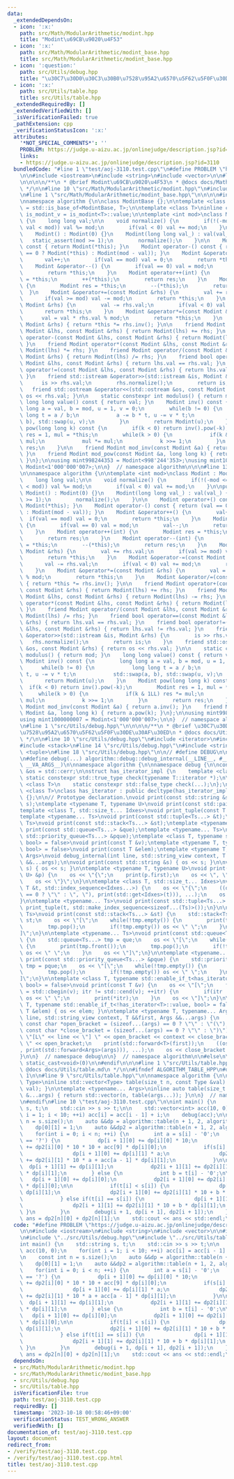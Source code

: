 ```yaml
---
data:
  _extendedDependsOn:
  - icon: ':x:'
    path: src/Math/ModularArithmetic/modint.hpp
    title: "Modint\u69CB\u9020\u4F53"
  - icon: ':x:'
    path: src/Math/ModularArithmetic/modint_base.hpp
    title: src/Math/ModularArithmetic/modint_base.hpp
  - icon: ':question:'
    path: src/Utils/debug.hpp
    title: "\u30C7\u30D0\u30C3\u30B0\u7528\u95A2\u6570\u5F62\u5F0F\u30DE\u30AF\u30ED"
  - icon: ':x:'
    path: src/Utils/table.hpp
    title: src/Utils/table.hpp
  _extendedRequiredBy: []
  _extendedVerifiedWith: []
  _isVerificationFailed: true
  _pathExtension: cpp
  _verificationStatusIcon: ':x:'
  attributes:
    '*NOT_SPECIAL_COMMENTS*': ''
    PROBLEM: https://judge.u-aizu.ac.jp/onlinejudge/description.jsp?id=3110
    links:
    - https://judge.u-aizu.ac.jp/onlinejudge/description.jsp?id=3110
  bundledCode: "#line 1 \"test/aoj-3110.test.cpp\"\n#define PROBLEM \"https://judge.u-aizu.ac.jp/onlinejudge/description.jsp?id=3110\"\
    \n\n#include <iostream>\n#include <string>\n#include <vector>\n\n#line 1 \"src/Math/ModularArithmetic/modint.hpp\"\
    \n\n\n\n/**\n * @brief Modint\u69CB\u9020\u4F53\n * @docs docs/Math/ModularArithmetic/modint.md\n\
    \ */\n\n#line 10 \"src/Math/ModularArithmetic/modint.hpp\"\n#include <utility>\n\
    \n#line 1 \"src/Math/ModularArithmetic/modint_base.hpp\"\n\n\n\n#include <type_traits>\n\
    \nnamespace algorithm {\n\nclass ModintBase {};\n\ntemplate <class T>\nusing is_modint\
    \ = std::is_base_of<ModintBase, T>;\n\ntemplate <class T>\ninline constexpr bool\
    \ is_modint_v = is_modint<T>::value;\n\ntemplate <int mod>\nclass Modint : ModintBase\
    \ {\n    long long val;\n\n    void normalize() {\n        if(!(-mod <= val and\
    \ val < mod)) val %= mod;\n        if(val < 0) val += mod;\n    }\n\npublic:\n\
    \    Modint() : Modint(0) {}\n    Modint(long long val_) : val(val_) {\n     \
    \   static_assert(mod >= 1);\n        normalize();\n    }\n\n    Modint operator+()\
    \ const { return Modint(*this); }\n    Modint operator-() const { return (val\
    \ == 0 ? Modint(*this) : Modint(mod - val)); }\n    Modint &operator++() {\n \
    \       val++;\n        if(val == mod) val = 0;\n        return *this;\n    }\n\
    \    Modint &operator--() {\n        if(val == 0) val = mod;\n        val--;\n\
    \        return *this;\n    }\n    Modint operator++(int) {\n        Modint res\
    \ = *this;\n        ++(*this);\n        return res;\n    }\n    Modint operator--(int)\
    \ {\n        Modint res = *this;\n        --(*this);\n        return res;\n  \
    \  }\n    Modint &operator+=(const Modint &rhs) {\n        val += rhs.val;\n \
    \       if(val >= mod) val -= mod;\n        return *this;\n    }\n    Modint &operator-=(const\
    \ Modint &rhs) {\n        val -= rhs.val;\n        if(val < 0) val += mod;\n \
    \       return *this;\n    }\n    Modint &operator*=(const Modint &rhs) {\n  \
    \      val = val * rhs.val % mod;\n        return *this;\n    }\n    Modint &operator/=(const\
    \ Modint &rhs) { return *this *= rhs.inv(); }\n\n    friend Modint operator+(const\
    \ Modint &lhs, const Modint &rhs) { return Modint(lhs) += rhs; }\n    friend Modint\
    \ operator-(const Modint &lhs, const Modint &rhs) { return Modint(lhs) -= rhs;\
    \ }\n    friend Modint operator*(const Modint &lhs, const Modint &rhs) { return\
    \ Modint(lhs) *= rhs; }\n    friend Modint operator/(const Modint &lhs, const\
    \ Modint &rhs) { return Modint(lhs) /= rhs; }\n    friend bool operator==(const\
    \ Modint &lhs, const Modint &rhs) { return lhs.val == rhs.val; }\n    friend bool\
    \ operator!=(const Modint &lhs, const Modint &rhs) { return lhs.val != rhs.val;\
    \ }\n    friend std::istream &operator>>(std::istream &is, Modint &rhs) {\n  \
    \      is >> rhs.val;\n        rhs.normalize();\n        return is;\n    }\n \
    \   friend std::ostream &operator<<(std::ostream &os, const Modint &rhs) { return\
    \ os << rhs.val; }\n\n    static constexpr int modulus() { return mod; }\n   \
    \ long long value() const { return val; }\n    Modint inv() const {\n        long\
    \ long a = val, b = mod, u = 1, v = 0;\n        while(b != 0) {\n            long\
    \ long t = a / b;\n            a -= b * t, u -= v * t;\n            std::swap(a,\
    \ b), std::swap(u, v);\n        }\n        return Modint(u);\n    }\n    Modint\
    \ pow(long long k) const {\n        if(k < 0) return inv().pow(-k);\n        Modint\
    \ res = 1, mul = *this;\n        while(k > 0) {\n            if(k & 1LL) res *=\
    \ mul;\n            mul *= mul;\n            k >>= 1;\n        }\n        return\
    \ res;\n    }\n\n    friend Modint mod_inv(const Modint &a) { return a.inv();\
    \ }\n    friend Modint mod_pow(const Modint &a, long long k) { return a.pow(k);\
    \ }\n};\n\nusing mint998244353 = Modint<998'244'353>;\nusing mint1000000007 =\
    \ Modint<1'000'000'007>;\n\n}  // namespace algorithm\n\n\n#line 13 \"src/Math/ModularArithmetic/modint.hpp\"\
    \n\nnamespace algorithm {\n\ntemplate <int mod>\nclass Modint : ModintBase {\n\
    \    long long val;\n\n    void normalize() {\n        if(!(-mod <= val and val\
    \ < mod)) val %= mod;\n        if(val < 0) val += mod;\n    }\n\npublic:\n   \
    \ Modint() : Modint(0) {}\n    Modint(long long val_) : val(val_) {\n        static_assert(mod\
    \ >= 1);\n        normalize();\n    }\n\n    Modint operator+() const { return\
    \ Modint(*this); }\n    Modint operator-() const { return (val == 0 ? Modint(*this)\
    \ : Modint(mod - val)); }\n    Modint &operator++() {\n        val++;\n      \
    \  if(val == mod) val = 0;\n        return *this;\n    }\n    Modint &operator--()\
    \ {\n        if(val == 0) val = mod;\n        val--;\n        return *this;\n\
    \    }\n    Modint operator++(int) {\n        Modint res = *this;\n        ++(*this);\n\
    \        return res;\n    }\n    Modint operator--(int) {\n        Modint res\
    \ = *this;\n        --(*this);\n        return res;\n    }\n    Modint &operator+=(const\
    \ Modint &rhs) {\n        val += rhs.val;\n        if(val >= mod) val -= mod;\n\
    \        return *this;\n    }\n    Modint &operator-=(const Modint &rhs) {\n \
    \       val -= rhs.val;\n        if(val < 0) val += mod;\n        return *this;\n\
    \    }\n    Modint &operator*=(const Modint &rhs) {\n        val = val * rhs.val\
    \ % mod;\n        return *this;\n    }\n    Modint &operator/=(const Modint &rhs)\
    \ { return *this *= rhs.inv(); }\n\n    friend Modint operator+(const Modint &lhs,\
    \ const Modint &rhs) { return Modint(lhs) += rhs; }\n    friend Modint operator-(const\
    \ Modint &lhs, const Modint &rhs) { return Modint(lhs) -= rhs; }\n    friend Modint\
    \ operator*(const Modint &lhs, const Modint &rhs) { return Modint(lhs) *= rhs;\
    \ }\n    friend Modint operator/(const Modint &lhs, const Modint &rhs) { return\
    \ Modint(lhs) /= rhs; }\n    friend bool operator==(const Modint &lhs, const Modint\
    \ &rhs) { return lhs.val == rhs.val; }\n    friend bool operator!=(const Modint\
    \ &lhs, const Modint &rhs) { return lhs.val != rhs.val; }\n    friend std::istream\
    \ &operator>>(std::istream &is, Modint &rhs) {\n        is >> rhs.val;\n     \
    \   rhs.normalize();\n        return is;\n    }\n    friend std::ostream &operator<<(std::ostream\
    \ &os, const Modint &rhs) { return os << rhs.val; }\n\n    static constexpr int\
    \ modulus() { return mod; }\n    long long value() const { return val; }\n   \
    \ Modint inv() const {\n        long long a = val, b = mod, u = 1, v = 0;\n  \
    \      while(b != 0) {\n            long long t = a / b;\n            a -= b *\
    \ t, u -= v * t;\n            std::swap(a, b), std::swap(u, v);\n        }\n \
    \       return Modint(u);\n    }\n    Modint pow(long long k) const {\n      \
    \  if(k < 0) return inv().pow(-k);\n        Modint res = 1, mul = *this;\n   \
    \     while(k > 0) {\n            if(k & 1LL) res *= mul;\n            mul *=\
    \ mul;\n            k >>= 1;\n        }\n        return res;\n    }\n\n    friend\
    \ Modint mod_inv(const Modint &a) { return a.inv(); }\n    friend Modint mod_pow(const\
    \ Modint &a, long long k) { return a.pow(k); }\n};\n\nusing mint998244353 = Modint<998'244'353>;\n\
    using mint1000000007 = Modint<1'000'000'007>;\n\n}  // namespace algorithm\n\n\
    \n#line 1 \"src/Utils/debug.hpp\"\n\n\n\n/**\n * @brief \u30C7\u30D0\u30C3\u30B0\
    \u7528\u95A2\u6570\u5F62\u5F0F\u30DE\u30AF\u30ED\n * @docs docs/Utils/debug.md\n\
    \ */\n\n#line 10 \"src/Utils/debug.hpp\"\n#include <iterator>\n#include <queue>\n\
    #include <stack>\n#line 14 \"src/Utils/debug.hpp\"\n#include <string_view>\n#include\
    \ <tuple>\n#line 18 \"src/Utils/debug.hpp\"\n\n// #define DEBUG\n\n#ifdef DEBUG\n\
    \n#define debug(...) algorithm::debug::debug_internal(__LINE__, #__VA_ARGS__,\
    \ __VA_ARGS__)\n\nnamespace algorithm {\n\nnamespace debug {\n\nconstexpr std::ostream\
    \ &os = std::cerr;\n\nstruct has_iterator_impl {\n    template <class T>\n   \
    \ static constexpr std::true_type check(typename T::iterator *);\n\n    template\
    \ <class T>\n    static constexpr std::false_type check(...);\n};\n\ntemplate\
    \ <class T>\nclass has_iterator : public decltype(has_iterator_impl::check<T>(nullptr))\
    \ {};\n\n// Prototype declaration.\nvoid print(const std::string &s);\nvoid print(std::string_view\
    \ s);\ntemplate <typename T, typename U>\nvoid print(const std::pair<T, U> &p);\n\
    template <class T, std::size_t... Idxes>\nvoid print_tuple(const T &t, std::index_sequence<Idxes...>);\n\
    template <typename... Ts>\nvoid print(const std::tuple<Ts...> &t);\ntemplate <typename...\
    \ Ts>\nvoid print(const std::stack<Ts...> &st);\ntemplate <typename... Ts>\nvoid\
    \ print(const std::queue<Ts...> &que);\ntemplate <typename... Ts>\nvoid print(const\
    \ std::priority_queue<Ts...> &pque);\ntemplate <class T, typename std::enable_if_t<has_iterator<T>::value,\
    \ bool> = false>\nvoid print(const T &v);\ntemplate <typename T, typename std::enable_if_t<!has_iterator<T>::value,\
    \ bool> = false>\nvoid print(const T &elem);\ntemplate <typename T, typename...\
    \ Args>\nvoid debug_internal(int line, std::string_view context, T &&first, Args\
    \ &&...args);\n\nvoid print(const std::string &s) { os << s; }\n\nvoid print(std::string_view\
    \ s) { os << s; }\n\ntemplate <typename T, typename U>\nvoid print(const std::pair<T,\
    \ U> &p) {\n    os << \"{\";\n    print(p.first);\n    os << \", \";\n    print(p.second);\n\
    \    os << \"}\";\n}\n\ntemplate <class T, std::size_t... Idxes>\nvoid print_tuple(const\
    \ T &t, std::index_sequence<Idxes...>) {\n    os << \"{\";\n    ((os << (Idxes\
    \ == 0 ? \"\" : \", \"), print(std::get<Idxes>(t))), ...);\n    os << \"}\";\n\
    }\n\ntemplate <typename... Ts>\nvoid print(const std::tuple<Ts...> &t) {\n   \
    \ print_tuple(t, std::make_index_sequence<sizeof...(Ts)>());\n}\n\ntemplate <typename...\
    \ Ts>\nvoid print(const std::stack<Ts...> &st) {\n    std::stack<Ts...> tmp =\
    \ st;\n    os << \"[\";\n    while(!tmp.empty()) {\n        print(tmp.top());\n\
    \        tmp.pop();\n        if(!tmp.empty()) os << \" \";\n    }\n    os << \"\
    ]\";\n}\n\ntemplate <typename... Ts>\nvoid print(const std::queue<Ts...> &que)\
    \ {\n    std::queue<Ts...> tmp = que;\n    os << \"[\";\n    while(!tmp.empty())\
    \ {\n        print(tmp.front());\n        tmp.pop();\n        if(!tmp.empty())\
    \ os << \" \";\n    }\n    os << \"]\";\n}\n\ntemplate <typename... Ts>\nvoid\
    \ print(const std::priority_queue<Ts...> &pque) {\n    std::priority_queue<Ts...>\
    \ tmp = pque;\n    os << \"[\";\n    while(!tmp.empty()) {\n        print(tmp.top());\n\
    \        tmp.pop();\n        if(!tmp.empty()) os << \" \";\n    }\n    os << \"\
    ]\";\n}\n\ntemplate <class T, typename std::enable_if_t<has_iterator<T>::value,\
    \ bool> = false>\nvoid print(const T &v) {\n    os << \"[\";\n    for(auto itr\
    \ = std::cbegin(v); itr != std::cend(v); ++itr) {\n        if(itr != std::cbegin(v))\
    \ os << \" \";\n        print(*itr);\n    }\n    os << \"]\";\n}\n\ntemplate <typename\
    \ T, typename std::enable_if_t<!has_iterator<T>::value, bool> = false>\nvoid print(const\
    \ T &elem) { os << elem; }\n\ntemplate <typename T, typename... Args>\nvoid debug_internal(int\
    \ line, std::string_view context, T &&first, Args &&...args) {\n    constexpr\
    \ const char *open_bracket = (sizeof...(args) == 0 ? \"\" : \"(\");\n    constexpr\
    \ const char *close_bracket = (sizeof...(args) == 0 ? \"\" : \")\");\n    os <<\
    \ \"[L\" << line << \"] \" << open_bracket << context << close_bracket << \":\
    \ \" << open_bracket;\n    print(std::forward<T>(first));\n    ((os << \", \"\
    , print(std::forward<Args>(args))), ...);\n    os << close_bracket << std::endl;\n\
    }\n\n}  // namespace debug\n\n}  // namespace algorithm\n\n#else\n\n#define debug(...)\
    \ static_cast<void>(0)\n\n#endif\n\n\n#line 1 \"src/Utils/table.hpp\"\n/**\n *\
    \ @docs docs/Utils/table.md\n */\n\n#ifndef ALGORITHM_TABLE_HPP\n#define ALGORITHM_TABLE_HPP\
    \ 1\n\n#line 9 \"src/Utils/table.hpp\"\n\nnamespace algorithm {\n\ntemplate <typename\
    \ Type>\ninline std::vector<Type> table(size_t n, const Type &val) { return std::vector<Type>(n,\
    \ val); }\n\ntemplate <typename... Args>\ninline auto table(size_t n, const Args\
    \ &...args) { return std::vector(n, table(args...)); }\n\n}  // namespace algorithm\n\
    \n#endif\n#line 10 \"test/aoj-3110.test.cpp\"\n\nint main() {\n    std::string\
    \ s, t;\n    std::cin >> s >> t;\n\n    std::vector<int> acc(10, 0);\n    for(int\
    \ i = 1; i < 10; ++i) acc[i] = acc[i - 1] + i;\n    debug(acc);\n\n    const int\
    \ n = s.size();\n    auto &&dp = algorithm::table(n + 1, 2, algorithm::mint1000000007(0));\n\
    \    dp[0][1] = 1;\n    auto &&dp2 = algorithm::table(n + 1, 2, algorithm::mint1000000007(0));\n\
    \    for(int i = 0; i < n; ++i) {\n        int a = s[i] - '0';\n        if(t[i]\
    \ == '?') {\n            dp[i + 1][0] += dp[i][0] * 10;\n            dp2[i + 1][0]\
    \ += dp2[i][0] * 10 * 10 + acc[9] * dp[i][0];\n            if(s[i] != '0') {\n\
    \                dp[i + 1][0] += dp[i][1] * a;\n                dp2[i + 1][0]\
    \ += dp2[i][1] * 10 * a + acc[a - 1] * dp[i][1];\n            }\n\n          \
    \  dp[i + 1][1] += dp[i][1];\n            dp2[i + 1][1] += dp2[i][1] * 10 + a\
    \ * dp[i][1];\n        } else {\n            int b = t[i] - '0';\n\n         \
    \   dp[i + 1][0] += dp[i][0];\n            dp2[i + 1][0] += dp2[i][0] * 10 + b\
    \ * dp[i][0];\n\n            if(t[i] < s[i]) {\n                dp[i + 1][0] +=\
    \ dp[i][1];\n                dp2[i + 1][0] += dp2[i][1] * 10 + b * dp[i][1];\n\
    \            } else if(t[i] == s[i]) {\n                dp[i + 1][1] += dp[i][1];\n\
    \                dp2[i + 1][1] += dp2[i][1] * 10 + b * dp[i][1];\n           \
    \ }\n        }\n        debug(i + 1, dp[i + 1], dp2[i + 1]);\n    }\n\n    auto\
    \ ans = dp2[n][0] + dp2[n][1];\n    std::cout << ans << std::endl;\n}\n"
  code: "#define PROBLEM \"https://judge.u-aizu.ac.jp/onlinejudge/description.jsp?id=3110\"\
    \n\n#include <iostream>\n#include <string>\n#include <vector>\n\n#include \"../src/Math/ModularArithmetic/modint.hpp\"\
    \n#include \"../src/Utils/debug.hpp\"\n#include \"../src/Utils/table.hpp\"\n\n\
    int main() {\n    std::string s, t;\n    std::cin >> s >> t;\n\n    std::vector<int>\
    \ acc(10, 0);\n    for(int i = 1; i < 10; ++i) acc[i] = acc[i - 1] + i;\n    debug(acc);\n\
    \n    const int n = s.size();\n    auto &&dp = algorithm::table(n + 1, 2, algorithm::mint1000000007(0));\n\
    \    dp[0][1] = 1;\n    auto &&dp2 = algorithm::table(n + 1, 2, algorithm::mint1000000007(0));\n\
    \    for(int i = 0; i < n; ++i) {\n        int a = s[i] - '0';\n        if(t[i]\
    \ == '?') {\n            dp[i + 1][0] += dp[i][0] * 10;\n            dp2[i + 1][0]\
    \ += dp2[i][0] * 10 * 10 + acc[9] * dp[i][0];\n            if(s[i] != '0') {\n\
    \                dp[i + 1][0] += dp[i][1] * a;\n                dp2[i + 1][0]\
    \ += dp2[i][1] * 10 * a + acc[a - 1] * dp[i][1];\n            }\n\n          \
    \  dp[i + 1][1] += dp[i][1];\n            dp2[i + 1][1] += dp2[i][1] * 10 + a\
    \ * dp[i][1];\n        } else {\n            int b = t[i] - '0';\n\n         \
    \   dp[i + 1][0] += dp[i][0];\n            dp2[i + 1][0] += dp2[i][0] * 10 + b\
    \ * dp[i][0];\n\n            if(t[i] < s[i]) {\n                dp[i + 1][0] +=\
    \ dp[i][1];\n                dp2[i + 1][0] += dp2[i][1] * 10 + b * dp[i][1];\n\
    \            } else if(t[i] == s[i]) {\n                dp[i + 1][1] += dp[i][1];\n\
    \                dp2[i + 1][1] += dp2[i][1] * 10 + b * dp[i][1];\n           \
    \ }\n        }\n        debug(i + 1, dp[i + 1], dp2[i + 1]);\n    }\n\n    auto\
    \ ans = dp2[n][0] + dp2[n][1];\n    std::cout << ans << std::endl;\n}\n"
  dependsOn:
  - src/Math/ModularArithmetic/modint.hpp
  - src/Math/ModularArithmetic/modint_base.hpp
  - src/Utils/debug.hpp
  - src/Utils/table.hpp
  isVerificationFile: true
  path: test/aoj-3110.test.cpp
  requiredBy: []
  timestamp: '2023-10-18 00:58:46+09:00'
  verificationStatus: TEST_WRONG_ANSWER
  verifiedWith: []
documentation_of: test/aoj-3110.test.cpp
layout: document
redirect_from:
- /verify/test/aoj-3110.test.cpp
- /verify/test/aoj-3110.test.cpp.html
title: test/aoj-3110.test.cpp
---
```

